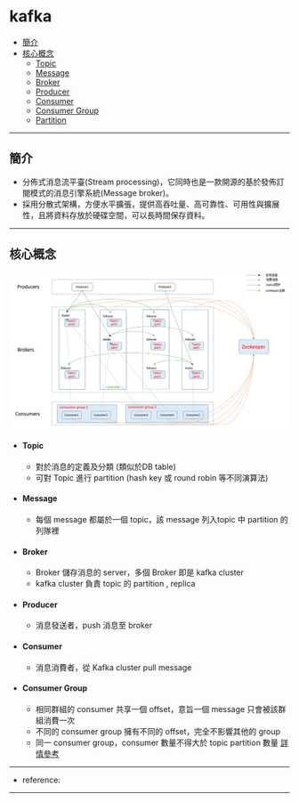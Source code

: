 # kafka
- <a href="#introduction">簡介</a>
- <a href="#concept">核心概念</a>
    - <a href="#topic">Topic</a>
    - <a href="#message">Message</a>
    - <a href="#broker">Broker</a>
    - <a href="#producer">Producer</a>
    - <a href="#consumer">Consumer</a>
    - <a href="#consumer-group">Consumer Group</a>
    - <a href="#partition">Partition</a>

  
-------------

## <div id="introduction">簡介</div>

- 分佈式消息流平臺(Stream processing)，它同時也是一款開源的基於發佈訂閱模式的消息引擎系統(Message broker)。
- 採用分散式架構，方便水平擴張，提供高吞吐量、高可靠性、可用性與擴展性，且將資料存放於硬碟空間，可以長時間保存資料。

-------

## <div id="concept">核心概念</div>

![title](images/1-1.jpg)

- #### <div id="topic">Topic</div>
    - 對於消息的定義及分類 (類似於DB table)
    - 可對 Topic 進行 partition (hash key 或 round robin 等不同演算法)
    
- #### <div id="message">Message</div>
    - 每個 message 都屬於一個 topic，該 message 列入topic 中 partition 的列隊裡
    
- #### <div id="broker">Broker</div>
    - Broker 儲存消息的 server，多個 Broker 即是 kafka cluster
    - kafka cluster 負責 topic 的 partition , replica 
    
- #### <div id="producer">Producer</div>
    - 消息發送者，push 消息至 broker
    
- #### <div id="consumer">Consumer</div>
    - 消息消費者，從 Kafka cluster pull message
    
- #### <div id="consumer-group">Consumer Group</div>
    - 相同群組的 consumer 共享一個 offset，意旨一個 message 只會被該群組消費一次
    - 不同的 consumer group 擁有不同的 offset，完全不影響其他的 group
    - 同一 consumer group，consumer 數量不得大於 topic partition 數量 <a href="https://www.oreilly.com/library/view/kafka-the-definitive/9781491936153/ch04.html">詳情參考</a>
    

-------

- reference: 

-------









